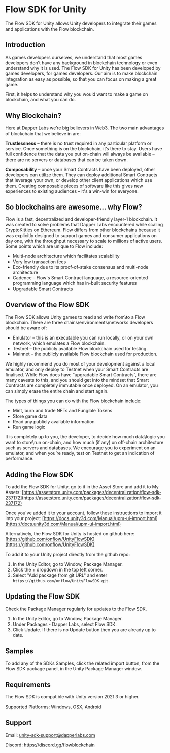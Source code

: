 # Flow SDK for Unity

The Flow SDK for Unity allows Unity developers to integrate their games and applications with the Flow blockchain.

## Introduction

As games developers ourselves, we understand that most games developers don’t have any background in blockchain technology or even understand why it is used. The Flow SDK for Unity has been developed by games developers, for games developers. Our aim is to make blockchain integration as easy as possible, so that you can focus on making a great game.

First, it helps to understand why you would want to make a game on blockchain, and what you can do.

## Why Blockchain?

Here at Dapper Labs we’re big believers in Web3. The two main advantages of blockchain that we believe in are:

**Trustlessness** – there is no trust required in any particular platform or service. Once something is on the blockchain, it’s there to stay. Users have full confidence that the data you put on-chain will always be available – there are no servers or databases that can be taken down.

**Composability** – once your Smart Contracts have been deployed, other developers can utilize them. They can deploy additional Smart Contracts that leverage your own, or develop other client applications which use them. Creating composable pieces of software like this gives new experiences to existing audiences – it's a win-win for everyone.

## So blockchains are awesome... why Flow?

Flow is a fast, decentralized and developer-friendly layer-1 blockchain. It was created to solve problems that Dapper Labs encountered while scaling CryptoKitties on Ethereum. Flow differs from other blockchains because it was explicitly designed to support games and consumer applications on day one, with the throughput necessary to scale to millions of active users. Some points which are unique to Flow include:

-   Multi-node architecture which facilitates scalability
-   Very low transaction fees
-   Eco-friendly due to its proof-of-stake consensus and multi-node architecture
-   Cadence – Flow's Smart Contract language, a resource-oriented programming language which has in-built security features
-   Upgradable Smart Contracts

## Overview of the Flow SDK

The Flow SDK allows Unity games to read and write from\\to a Flow blockchain. There are three chains\\environments\\networks developers should be aware of:

-   Emulator – this is an executable you can run locally, or on your own network, which emulates a Flow blockchain.
-   Testnet – the publicly available Flow blockchain used for testing.
-   Mainnet – the publicly available Flow blockchain used for production.

We highly recommend you do most of your development against a local emulator, and only deploy to Testnet when your Smart Contracts are finalised. While Flow does have “upgradable Smart Contracts”, there are many caveats to this, and you should get into the mindset that Smart Contracts are completely immutable once deployed. On an emulator, you can simply erase the entire chain and start again.

The types of things you can do with the Flow blockchain include:

-   Mint, burn and trade NFTs and Fungible Tokens
-   Store game data
-   Read any publicly available information
-   Run game logic

It is completely up to you, the developer, to decide how much data\\logic you want to store\\run on-chain, and how much (if any) on off-chain architecture such as servers and databases. We encourage you to experiment on an emulator, and when you’re ready, test on Testnet to get an indication of performance.

## Adding the Flow SDK

To add the Flow SDK for Unity, go to it in the Asset Store and add it to My Assets: [https://assetstore.unity.com/packages/decentralization/flow-sdk-237172](https://assetstore.unity.com/packages/decentralization/flow-sdk-237172)

Once you've added it to your account, follow these instructions to import it into your project: [https://docs.unity3d.com/Manual/upm-ui-import.html](https://docs.unity3d.com/Manual/upm-ui-import.html)

Alternatively, the Flow SDK for Unity is hosted on github here: [https://github.com/onflow/UnityFlowSDK](https://github.com/onflow/UnityFlowSDK)

To add it to your Unity project directly from the github repo:

1. In the Unity Editor, go to Window, Package Manager. 
2. Click the + dropdown in the top left corner. 
4. Select "Add package from git URL" and enter `https://github.com/onflow/UnityFlowSDK.git`. 

## Updating the Flow SDK

Check the Package Manager regularly for updates to the Flow SDK. 

1. In the Unity Editor, go to Window, Package Manager. 
2. Under Packages - Dapper Labs, select Flow SDK. 
3. Click Update. If there is no Update button then you are already up to date. 

## Samples

To add any of the SDKs Samples, click the related import button, from the Flow SDK package panel, in the Unity Package Manager window.

## Requirements

The Flow SDK is compatible with Unity version 2021.3 or higher.

Supported Platforms: Windows, OSX, Android

## Support

Email: unity-sdk-support@dapperlabs.com

Discord: https://discord.gg/flowblockchain